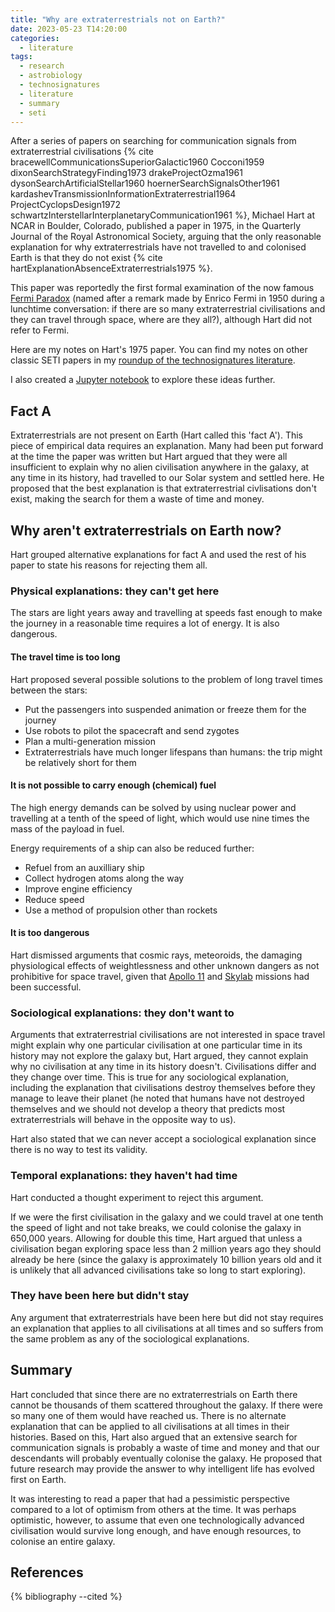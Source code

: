 ```yaml
---
title: "Why are extraterrestrials not on Earth?"
date: 2023-05-23 T14:20:00
categories:
  - literature
tags:
  - research
  - astrobiology
  - technosignatures
  - literature
  - summary
  - seti
---
```


After a series of papers on searching for communication signals from extraterrestrial civilisations {% cite  bracewellCommunicationsSuperiorGalactic1960  Cocconi1959  dixonSearchStrategyFinding1973  drakeProjectOzma1961  dysonSearchArtificialStellar1960  hoernerSearchSignalsOther1961  kardashevTransmissionInformationExtraterrestrial1964  ProjectCyclopsDesign1972  schwartzInterstellarInterplanetaryCommunication1961  %}, Michael Hart at NCAR in Boulder, Colorado, published a paper in 1975, in the Quarterly Journal of the Royal Astronomical Society, arguing that the only reasonable explanation for why extraterrestrials have not travelled to and colonised Earth is that they do not exist {% cite  hartExplanationAbsenceExtraterrestrials1975  %}. 

This paper was reportedly the first formal examination of the now famous [Fermi Paradox][fermi-paradox] (named after a remark made by Enrico Fermi in 1950 during a lunchtime conversation: if there are so many extraterrestrial civilisations and they can travel through space, where are they all?), although Hart did not refer to Fermi. 

Here are my notes on Hart's 1975 paper. You can find my notes on other classic SETI papers in my [roundup of the technosignatures literature][technosignatures-literature].

I also created a [Jupyter notebook][jupyter-hart] to explore these ideas further.

## Fact A
Extraterrestrials are not present on Earth (Hart called this 'fact A'). This piece of empirical data requires an explanation. Many had been put forward at the time the paper was written but Hart argued that they were all insufficient to explain why no alien civilisation anywhere in the galaxy, at any time in its history, had travelled to our Solar system and settled here. He proposed that the best explanation is that extraterrestrial civlisations don't exist, making the search for them a waste of time and money. 

## Why aren't extraterrestrials on Earth now?
Hart grouped alternative explanations for fact A and used the rest of his paper to state his reasons for rejecting them all.

### Physical explanations: they can't get here
The stars are light years away and travelling at speeds fast enough to make the journey in a reasonable time requires a lot of energy. It is also dangerous. 

#### The travel time is too long
Hart proposed several possible solutions to the problem of long travel times between the stars:
- Put the passengers into suspended animation or freeze them for the journey
- Use robots to pilot the spacecraft and send zygotes
- Plan a multi-generation mission
- Extraterrestrials have much longer lifespans than humans: the trip might be relatively short for them

#### It is not possible to carry enough (chemical) fuel
The high energy demands can be solved by using nuclear power and travelling at a tenth of the speed of light, which would use nine times the mass of the payload in fuel.

Energy requirements of a ship can also be reduced further:
- Refuel from an auxilliary ship
- Collect hydrogen atoms along the way
- Improve engine efficiency
- Reduce speed
- Use a method of propulsion other than rockets
  
#### It is too dangerous
Hart dismissed arguments that cosmic rays, meteoroids, the damaging physiological effects of weightlessness and other unknown dangers as not prohibitive for space travel, given that [Apollo 11][apollo-11] and [Skylab][skylab] missions had been successful.

### Sociological explanations: they don't want to
Arguments that extraterrestrial civilisations are not interested in space travel might explain why one particular civilisation at one particular time in its history may not explore the galaxy but, Hart argued, they cannot explain why no civilisation at any time in its history doesn't. Civilisations differ and they change over time. This is true for any sociological explanation, including the explanation that civilisations destroy themselves before they manage to leave their planet (he noted that humans have not destroyed themselves and we should not develop a theory that predicts most extraterrestrials will behave in the opposite way to us).

Hart also stated that we can never accept a sociological explanation since there is no way to test its validity. 


### Temporal explanations: they haven't had time
Hart conducted a thought experiment to reject this argument. 

If we were the first civilisation in the galaxy and we could travel at one tenth the speed of light and not take breaks, we could colonise the galaxy in 650,000 years. Allowing for double this time, Hart argued that unless a civilisation began exploring space less than 2 million years ago they should already be here (since the galaxy is approximately 10 billion years old and it is unlikely that all advanced civilisations take so long to start exploring).


### They have been here but didn't stay
Any argument that extraterrestrials have been here but did not stay requires an explanation that applies to all civilisations at all times and so suffers from the same problem as any of the sociological explanations.

## Summary
Hart concluded that since there are no extraterrestrials on Earth there cannot be thousands of them scattered throughout the galaxy. If there were so many one of them would have reached us. There is no alternate explanation that can be applied to all civilisations at all times in their histories. Based on this, Hart also argued that an extensive search for communication signals is probably a waste of time and money and that our descendants will probably eventually colonise the galaxy. He proposed that future research may provide the answer to why intelligent life has evolved first on Earth.

It was interesting to read a paper that had a pessimistic perspective compared to a lot of optimism from others at the time. It was perhaps optimistic, however, to assume that even one technologically advanced civilisation would survive long enough, and have enough resources, to colonise an entire galaxy.

## References

{% bibliography --cited %}

[apollo-11]: https://www.nasa.gov/mission_pages/apollo/missions/apollo11.html
[fermi-paradox]: https://en.wikipedia.org/wiki/Fermi_paradox
[jupyter-hart]: https://github.com/gemmadanks/technosignatures/tree/main/fermi-paradox
[skylab]: https://www.nasa.gov/mission_pages/skylab
[technosignatures-literature]: https://open-research.gemmadanks.com/literature/technosignatures-literature-roundup/

<script src="https://polyfill.io/v3/polyfill.min.js?features=es6"></script>
<script id="MathJax-script" async src="https://cdn.jsdelivr.net/npm/mathjax@3/es5/tex-mml-chtml.js"></script>